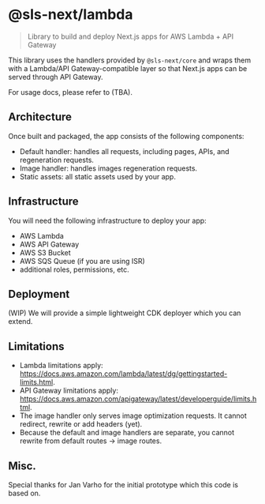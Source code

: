 # @sls-next/lambda
> Library to build and deploy Next.js apps for AWS Lambda + API Gateway

This library uses the handlers provided by `@sls-next/core` and wraps them with a Lambda/API Gateway-compatible layer so that Next.js apps can be served through API Gateway.

For usage docs, please refer to (TBA).

## Architecture

Once built and packaged, the app consists of the following components:

* Default handler: handles all requests, including pages, APIs, and regeneration requests.
* Image handler: handles images regeneration requests.
* Static assets: all static assets used by your app.

## Infrastructure

You will need the following infrastructure to deploy your app:

* AWS Lambda
* AWS API Gateway
* AWS S3 Bucket
* AWS SQS Queue (if you are using ISR)
* additional roles, permissions, etc.

## Deployment

(WIP) We will provide a simple lightweight CDK deployer which you can extend.

## Limitations

* Lambda limitations apply: https://docs.aws.amazon.com/lambda/latest/dg/gettingstarted-limits.html.
* API Gateway limitations apply: https://docs.aws.amazon.com/apigateway/latest/developerguide/limits.html.
* The image handler only serves image optimization requests. It cannot redirect, rewrite or add headers (yet).
* Because the default and image handlers are separate, you cannot rewrite from default routes -> image routes.

## Misc.

Special thanks for Jan Varho for the initial prototype which this code is based on.
